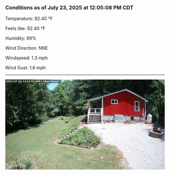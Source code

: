 ### Conditions as of July 23, 2025 at 12:05:08 PM CDT 

Temperature: 92.40 &deg;F

Feels like: 92.40 &deg;F

Humidity: 69%

Wind Direction: NNE

Windspeed: 1.3 mph

Wind Gust: 1.6 mph

---

<img src="./images/latest.jpeg"/>

